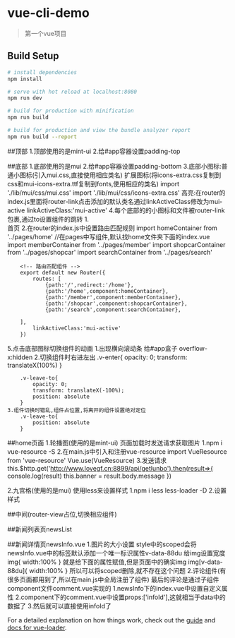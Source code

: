 # vue-cli-demo

> 第一个vue项目

## Build Setup

``` bash
# install dependencies
npm install

# serve with hot reload at localhost:8080
npm run dev

# build for production with minification
npm run build

# build for production and view the bundle analyzer report
npm run build --report
```
##顶部
1.顶部使用的是mint-ui
2.给#app容器设置padding-top

##底部
1.底部使用的是mui
2.给#app容器设置padding-bottom
3.底部小图标:普通小图标(引入mui.css,直接使用相应类名)
            扩展图标(将icons-extra.css复制到css和mui-icons-extra.ttf复制到fonts,使用相应的类名)
    import './lib/mui/css/mui.css'
    import './lib/mui/css/icons-extra.css'
    高亮:在router的index.js里面将router-link点击添加的默认类名通过linkActiveClass修改为mui-active
    linkActiveClass:'mui-active'
4.每个底部的的小图标和文件被router-link包裹,通过to设置组件的跳转
    1.<router-link class="mui-tab-item" to="/home">  
		<span class="mui-icon mui-icon-home"></span>
		<span class="mui-tab-label">首页</span>
	</router-link>
    2.在router的index.js中设置路由匹配规则
        <!-- 导入组件 -->
        import homeContainer from '../pages/home'  //在pages中写组件,默认找home文件夹下面的index.vue
        import memberContainer from '../pages/member'
        import shopcarContainer from '../pages/shopcar'
        import searchContainer from '../pages/search'

        <!-- 路由匹配组件 -->
        export default new Router({
            routes: [
                {path:'/',redirect:'/home'},
                {path:'/home',component:homeContainer},
                {path:'/member',component:memberContainer},
                {path:'/shopcar',component:shopcarContainer},
                {path:'/search',component:searchContainer},

        ],
            linkActiveClass:'mui-active'
        })
5.点击底部图标切换组件的动画
    1.出现横向滚动条  给#app盒子 overflow-x:hidden
    2.切换组件时右进左出
        .v-enter{
	        opacity: 0;
	        transform: translateX(100%)
        }

        .v-leave-to{
        	opacity: 0;
        	transform: translateX(-100%);
        	position: absolute
        }
    3.组件切换时错乱,组件占位置,将离开的组件设置绝对定位 
        .v-leave-to{
        	position: absolute
        }
##home页面
1.轮播图(使用的是mint-ui)
    页面加载时发送请求获取图片
        1.npm i vue-resource -S
        2.在main.js中引入和注册vue-resource
            import VueResource from 'vue-resource'
            Vue.use(VueResource)
        3.发送请求
            this.$http.get('http://www.lovegf.cn:8899/api/getlunbo').then(result=>{
                console.log(result)
                this.banner = result.body.message
            })

2.九宫格(使用的是mui)
    使用less来设置样式
    1.npm i less less-loader -D
    2.设置样式




##中间(router-view占位,切换相应组件)

##新闻列表页newsList

##新闻详情页newsInfo.vue
    1.图片的大小设置
        style中的scoped会将newsInfo.vue中的标签默认添加一个唯一标识属性v-data-88du
        给img设置宽度 
        img{
            width:100%
        }
        就是给下面的属性赋值,但是页面中的确实img
        img[v-data-88du]{
            width:100%
        }
        所以可以将scoped删除,就不存在这个问题
    2.评论组件(有很多页面都用到了,所以在main.js中全局注册了组件)
        最后的评论是通过子组件component文件comment.vue实现的
        1.newsInfo下的index.vue中<comment :infoId="id"></comment>设置自定义属性
        2.component下的comment.vue中设置props:['infoId'],这就相当于data中的数据了
        3.然后就可以直接使用infoId了


For a detailed explanation on how things work, check out the [guide](http://vuejs-templates.github.io/webpack/) and [docs for vue-loader](http://vuejs.github.io/vue-loader).

